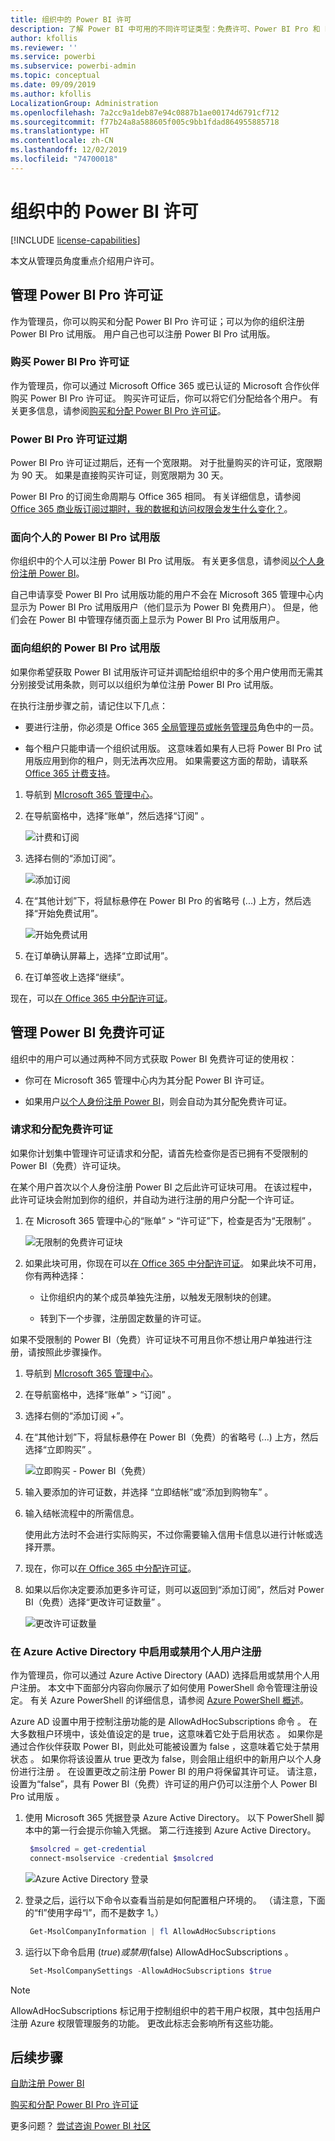 ```yaml
---
title: 组织中的 Power BI 许可
description: 了解 Power BI 中可用的不同许可证类型：免费许可、Power BI Pro 和 Power BI Premium。
author: kfollis
ms.reviewer: ''
ms.service: powerbi
ms.subservice: powerbi-admin
ms.topic: conceptual
ms.date: 09/09/2019
ms.author: kfollis
LocalizationGroup: Administration
ms.openlocfilehash: 7a2cc9a1deb87e94c0887b1ae00174d6791cf712
ms.sourcegitcommit: f77b24a8a588605f005c9bb1fdad864955885718
ms.translationtype: HT
ms.contentlocale: zh-CN
ms.lasthandoff: 12/02/2019
ms.locfileid: "74700018"
---
```

# <a name="power-bi-licensing-in-your-organization"></a>组织中的 Power BI 许可

[!INCLUDE [license-capabilities](includes/license-capabilities.md)]

本文从管理员角度重点介绍用户许可。

## <a name="manage-power-bi-pro-licenses"></a>管理 Power BI Pro 许可证

作为管理员，你可以购买和分配 Power BI Pro 许可证；可以为你的组织注册 Power BI Pro 试用版。 用户自己也可以注册 Power BI Pro 试用版。

### <a name="purchase-power-bi-pro-licenses"></a>购买 Power BI Pro 许可证

作为管理员，你可以通过 Microsoft Office 365 或已认证的 Microsoft 合作伙伴购买 Power BI Pro 许可证。 购买许可证后，你可以将它们分配给各个用户。 有关更多信息，请参阅[购买和分配 Power BI Pro 许可证](service-admin-purchasing-power-bi-pro.md)。

### <a name="power-bi-pro-license-expiration"></a>Power BI Pro 许可证过期

Power BI Pro 许可证过期后，还有一个宽限期。 对于批量购买的许可证，宽限期为 90 天。 如果是直接购买许可证，则宽限期为 30 天。

Power BI Pro 的订阅生命周期与 Office 365 相同。 有关详细信息，请参阅 [Office 365 商业版订阅过期时，我的数据和访问权限会发生什么变化？](https://support.office.com/article/What-happens-to-my-data-and-access-when-my-Office-365-for-business-subscription-ends-4436582f-211a-45ec-b72e-33647f97d8a3)。

### <a name="power-bi-pro-trial-for-individuals"></a>面向个人的 Power BI Pro 试用版

你组织中的个人可以注册 Power BI Pro 试用版。 有关更多信息，请参阅[以个人身份注册 Power BI](service-self-service-signup-for-power-bi.md)。

自己申请享受 Power BI Pro 试用版功能的用户不会在 Microsoft 365 管理中心内显示为 Power BI Pro 试用版用户（他们显示为 Power BI 免费用户）。 但是，他们会在 Power BI 中管理存储页面上显示为 Power BI Pro 试用版用户。

### <a name="power-bi-pro-trial-for-organizations"></a>面向组织的 Power BI Pro 试用版

如果你希望获取 Power BI 试用版许可证并调配给组织中的多个用户使用而无需其分别接受试用条款，则可以以组织为单位注册 Power BI Pro 试用版。

在执行注册步骤之前，请记住以下几点：

* 要进行注册，你必须是 Office 365 [全局管理员或帐务管理员](https://support.office.com/article/about-office-365-admin-roles-da585eea-f576-4f55-a1e0-87090b6aaa9d)角色中的一员。  

* 每个租户只能申请一个组织试用版。 这意味着如果有人已将 Power BI Pro 试用版应用到你的租户，则无法再次应用。 如果需要这方面的帮助，请联系 [Office 365 计费支持](https://support.office.microsoft.com/article/contact-support-for-business-products-admin-help-32a17ca7-6fa0-4870-8a8d-e25ba4ccfd4b?CorrelationId=552bbf37-214f-4202-80cb-b94240dcd671)。

1. 导航到 [MIcrosoft 365 管理中心](https://portal.office.com/adminportal/home#/homepage)。

1. 在导航窗格中，选择“账单”，然后选择“订阅”   。

   ![计费和订阅](media/service-admin-licensing-organization/service-power-bi-pro-in-your-organization-05.png)

1. 选择右侧的“添加订阅”。 

   ![添加订阅](media/service-admin-licensing-organization/service-power-bi-pro-in-your-organization-06.png)

1. 在“其他计划”下，将鼠标悬停在 Power BI Pro 的省略号 (...) 上方，然后选择“开始免费试用”。   

   ![开始免费试用](media/service-admin-licensing-organization/service-power-bi-pro-in-your-organization-07.png) 

1. 在订单确认屏幕上，选择“立即试用”。 

1. 在订单签收上选择“继续”。 

现在，可以[在 Office 365 中分配许可证](https://support.office.com/article/assign-licenses-to-users-in-office-365-for-business-997596b5-4173-4627-b915-36abac6786dc)。

## <a name="manage-power-bi-free-licenses"></a>管理 Power BI 免费许可证

组织中的用户可以通过两种不同方式获取 Power BI 免费许可证的使用权：

* 你可在 Microsoft 365 管理中心内为其分配 Power BI 许可证。

* 如果用户[以个人身份注册 Power BI](service-self-service-signup-for-power-bi.md)，则会自动为其分配免费许可证。

### <a name="requesting-and-assigning-free-licenses"></a>请求和分配免费许可证

如果你计划集中管理许可证请求和分配，请首先检查你是否已拥有不受限制的 Power BI（免费）许可证块。

在某个用户首次以个人身份注册 Power BI 之后此许可证块可用。 在该过程中，此许可证块会附加到你的组织，并自动为进行注册的用户分配一个许可证。

1. 在 Microsoft 365 管理中心的“账单” > “许可证”下，检查是否为“无限制”    。

    ![无限制的免费许可证块](media/service-admin-licensing-organization/unlimited-licenses.png)

1. 如果此块可用，你现在可以[在 Office 365 中分配许可证](https://support.office.com/article/assign-licenses-to-users-in-office-365-for-business-997596b5-4173-4627-b915-36abac6786dc)。 如果此块不可用，你有两种选择：

    * 让你组织内的某个成员单独先注册，以触发无限制块的创建。

    * 转到下一个步骤，注册固定数量的许可证。

如果不受限制的 Power BI（免费）许可证块不可用且你不想让用户单独进行注册，请按照此步骤操作。

1. 导航到 [MIcrosoft 365 管理中心](https://portal.office.com/admin/default.aspx)。

1. 在导航窗格中，选择“账单” > “订阅”   。

1. 选择右侧的“添加订阅 +”。 

1. 在“其他计划”下，将鼠标悬停在 Power BI（免费）的省略号 (...)  上方，然后选择“立即购买”  。 

    ![立即购买 - Power BI（免费）](media/service-admin-licensing-organization/buy-powerbi-free.png)

1. 输入要添加的许可证数，并选择  “立即结帐”或“添加到购物车”  。

1. 输入结帐流程中的所需信息。

    使用此方法时不会进行实际购买，不过你需要输入信用卡信息以进行计帐或选择开票。

1. 现在，你可以[在 Office 365 中分配许可证](https://support.office.com/article/assign-licenses-to-users-in-office-365-for-business-997596b5-4173-4627-b915-36abac6786dc)。

1. 如果以后你决定要添加更多许可证，则可以返回到“添加订阅”，然后对 Power BI（免费）选择“更改许可证数量”   。

    ![更改许可证数量](media/service-admin-licensing-organization/change-license-quantity.png)

### <a name="enable-or-disable-individual-user-sign-up-in-azure-active-directory"></a>在 Azure Active Directory 中启用或禁用个人用户注册

作为管理员，你可以通过 Azure Active Directory (AAD) 选择启用或禁用个人用户注册。 本文中下面部分内容向你展示了如何使用 PowerShell 命令管理注册设定。 有关 Azure PowerShell 的详细信息，请参阅 [ Azure PowerShell 概述](/powershell/azure/overview)。

Azure AD 设置中用于控制注册功能的是 AllowAdHocSubscriptions 命令  。 在大多数租户环境中，该处值设定的是 true，这意味着它处于启用状态  。 如果你是通过合作伙伴获取 Power BI，则此处可能被设置为 false ，这意味着它处于禁用状态  。 如果你将该设置从 true 更改为 false，则会阻止组织中的新用户以个人身份进行注册   。 在设置更改之前注册 Power BI 的用户将保留其许可证。 请注意，设置为“false”，具有 Power BI（免费）许可证的用户仍可以注册个人 Power BI Pro 试用版  。

1. 使用 Microsoft 365 凭据登录 Azure Active Directory。 以下 PowerShell 脚本中的第一行会提示你输入凭据。 第二行连接到 Azure Active Directory。

    ```powershell
     $msolcred = get-credential
     connect-msolservice -credential $msolcred
    ```

   ![Azure Active Directory 登录](media/service-admin-licensing-organization/azure-ad-sign-in.png)

1. 登录之后，运行以下命令以查看当前是如何配置租户环境的。 （请注意，下面的“fl”使用字母“l”，而不是数字 1。）

    ```powershell
     Get-MsolCompanyInformation | fl AllowAdHocSubscriptions 
    ```
1. 运行以下命令启用 ($true) 或禁用 ($false) AllowAdHocSubscriptions  。

    ```powershell
     Set-MsolCompanySettings -AllowAdHocSubscriptions $true
    ```

> [!NOTE]
> AllowAdHocSubscriptions 标记用于控制组织中的若干用户权限，其中包括用户注册 Azure 权限管理服务的功能。 更改此标志会影响所有这些功能。

## <a name="next-steps"></a>后续步骤

[自助注册 Power BI](service-self-service-signup-for-power-bi.md)  

[购买和分配 Power BI Pro 许可证](service-admin-purchasing-power-bi-pro.md)

更多问题？ [尝试咨询 Power BI 社区](https://community.powerbi.com/)
